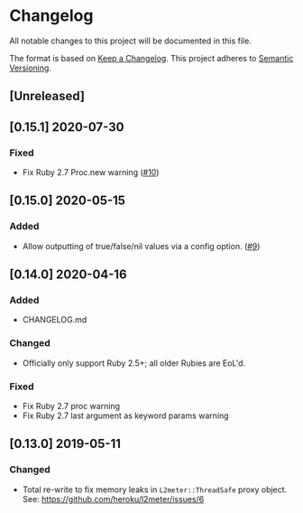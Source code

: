 # Changelog
All notable changes to this project will be documented in this file.

The format is based on [Keep a Changelog](https://keepachangelog.com/en/1.0.0/).
This project adheres to [Semantic Versioning](https://semver.org/spec/v2.0.0.html).

## [Unreleased]

## [0.15.1] 2020-07-30

### Fixed
- Fix Ruby 2.7 Proc.new warning ([#10](https://github.com/heroku/l2meter/pull/10))

## [0.15.0] 2020-05-15

### Added
- Allow outputting of true/false/nil values via a config option. ([#9](https://github.com/heroku/l2meter/pull/9))

## [0.14.0] 2020-04-16

### Added
- CHANGELOG.md

### Changed
- Officially only support Ruby 2.5+; all older Rubies are EoL'd.

### Fixed
- Fix Ruby 2.7 proc warning
- Fix Ruby 2.7 last argument as keyword params warning

## [0.13.0] 2019-05-11

### Changed
- Total re-write to fix memory leaks in `L2meter::ThreadSafe` proxy object. See: https://github.com/heroku/l2meter/issues/6
